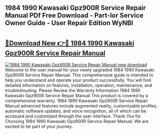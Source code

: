 ## 1984 1990 Kawasaki Gpz900R Service Repair Manual PDf Free Download - Part-lor Service Owner Guide - User Repair Edition WyNBl

# <h2><a href="http://bc46797.oget.top/?id=1984+1990+Kawasaki+Gpz900R+Service+Repair+Manual">🔗Download New 👉🔴 1984 1990 Kawasaki Gpz900R Service Repair Manual</a></h2>

[![1984 1990 Kawasaki Gpz900R Service Repair Manual new download](https://i.imgur.com/5g1atiW.png)](http://bc46797.oget.top/?id=1984+1990+Kawasaki+Gpz900R+Service+Repair+Manual)
Welcome to the user manual for your newly upgraded 1984 1990 Kawasaki Gpz900R Service Repair Manual. This comprehensive guide is intended to help you understand and operate your product successfully. You will find detailed information on features, installation, operation, maintenance, and troubleshooting. Please Review the Warranty Information 1984 1990 Kawasaki Gpz900R Service Repair Manual This product is covered by a comprehensive warranty. 1984 1990 Kawasaki Gpz900R Service Repair Manual advanced features include augmented reality, customizable profiles, automatic software updates, and voice recognition, all of which can be accessed and customized through the user interface. Thank You for Choosing 1984 1990 Kawasaki Gpz900R Service Repair Manual. We are excited to be part of your journey.

